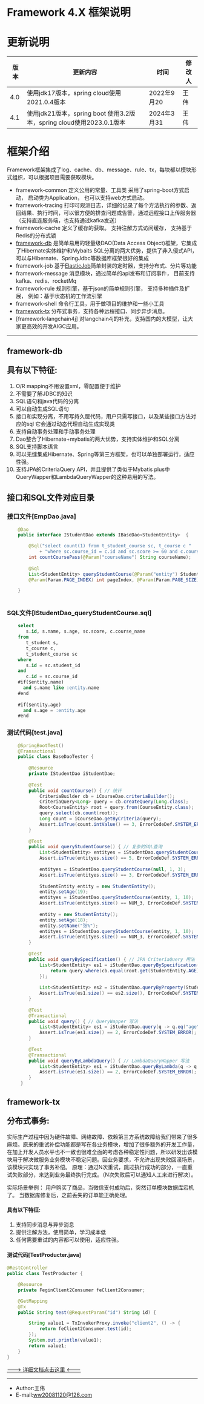Framework 4.X 框架说明
=======

# 更新说明
版本|更新内容| 时间|修改人
--- | --- | --- | ---
4.0 | 使用jdk17版本，spring cloud使用2021.0.4版本| 2022年9月20 | 王伟
4.1 | 使用jdk21版本，spring boot 使用3.2版本，spring cloud使用2023.0.1版本| 2024年3月31 | 王伟

# 框架介绍

Framework框架集成了log、cache、db、message、rule、tx，每块都以模块形式组织，可以根据项目需要获取模块。

+ framework-common 定义公用的常量、工具类 采用了spring-boot方式启动， 启动类为Application， 也可以支持web方式启动。
+ framework-tracing 打印可观测日志，详细的记录了每个方法执行的参数、返回结果、执行时间，可以很方便的排查问题或告警，通过远程接口上传服务器（支持直连服务端，也支持通过kafka发送）
+ framework-cache 定义了缓存的获取。  支持注解方式访问缓存， 支持基于Redis的分布式锁
+ [framework-db](#framework-db) 是简单易用的轻量级DAO(Data Access Object)框架，它集成了Hibernate实体维护和Mybaits SQL分离的两大优势，提供了非入侵式API，可以与Hibernate、SpringJdbc等数据库框架很好的集成 
+ framework-job 基于[ElasticJob](http://elasticjob.io)简单封装的定时器，支持分布式、分片等功能
+ framework-message 消息模块，通过简单的api发布和订阅事件， 目前支持kafka、redis、rocketMq
+ framework-rule 规则引擎，基于json的简单规则引擎， 支持多种插件及扩展， 例如：基于状态机的工作流引擎
+ framework-shell 命令行工具，用于做项目的维护和一些小工具
+ [framework-tx](#framework-tx) 分布式事务，支持各种远程接口、同步异步消息。
+ [framework-langchain4j] 对langchain4j的补充，支持国内的大模型，让大家更高效的开发AIGC应用。

-------
## <p id="framework-db">framework-db</p>具有以下特征:

1. O/R mapping不用设置xml，零配置便于维护  
2. 不需要了解JDBC的知识  
3. SQL语句和java代码的分离  
4. 可以自动生成SQL语句  
5. 接口和实现分离，不用写持久层代码，用户只需写接口，以及某些接口方法对应的sql 它会通过动态代理自动生成实现类  
6. 支持自动事务处理和手动事务处理  
7. Dao整合了Hibernate+mybatis的两大优势，支持实体维护和SQL分离  
8. SQL支持脚本语言  
9. 可以无缝集成Hibernate、Spring等第三方框架，也可以单独部署运行，适应性强。
10. 支持JPA的CriteriaQuery API，并且提供了类似于Mybatis plus中 QueryWapper和LambdaQueryWapper的这种易用的写法。

 
## 接口和SQL文件对应目录 
 
### 接口文件[EmpDao.java]

``` java
    @Dao
    public interface IStudentDao extends IBaseDao<StudentEntity>  {

	    @Sql("select count(1) from t_student_course sc, t_course c "
            + "where sc.course_id = c.id and sc.score >= 60 and c.course_name = :courseName")
        int countCoursePass(@Param("courseName") String courseName);
        
        @Sql
        List<StudentEntity> queryStudentCourse(@Param("entity") StudentEntity studentEntity,
        @Param(Param.PAGE_INDEX) int pageIndex, @Param(Param.PAGE_SIZE) int pageSize);

	}
	
```

### SQL文件[IStudentDao_queryStudentCourse.sql] 
``` sql 
	select 
	   s.id, s.name, s.age, sc.score, c.course_name
	from 
	   t_student s,
	   t_course c,
	   t_student_course sc
	where
	   s.id = sc.student_id
	and
	   c.id = sc.course_id
	#if($entity.name)
	  and s.name like :entity.name
	#end
	
	#if($entity.age)
	  and s.age = :entity.age
	#end

```

### 测试代码[test.java]
``` java
	@SpringBootTest()
	@Transactional
	public class BaseDaoTester {
	
	    @Resource
	    private IStudentDao iStudentDao;
	    
	    @Test
	    public void countCourse() { // 统计
	        CriteriaBuilder cb = iCourseDao.criteriaBuilder();
	        CriteriaQuery<Long> query = cb.createQuery(Long.class);
	        Root<CourseEntity> root = query.from(CourseEntity.class);
	        query.select(cb.count(root));
	        Long count = iCourseDao.getByCriteria(query);
	        Assert.isTrue(count.intValue() == 3, ErrorCodeDef.SYSTEM_ERROR);
	    }
	    
	    @Test
	    public void queryStudentCourse() { // 复杂的SQL查询
	        List<StudentEntity> entityes = iStudentDao.queryStudentCourse(null, 1, 5);
	        Assert.isTrue(entityes.size() == 5, ErrorCodeDef.SYSTEM_ERROR);
	
	        entityes = iStudentDao.queryStudentCourse(null, 1, 3);
	        Assert.isTrue(entityes.size() == 3, ErrorCodeDef.SYSTEM_ERROR);
	
	        StudentEntity entity = new StudentEntity();
	        entity.setAge(19);
	        entityes = iStudentDao.queryStudentCourse(entity, 1, 10);
	        Assert.isTrue(entityes.size() == NUM_3, ErrorCodeDef.SYSTEM_ERROR);
	
	        entity = new StudentEntity();
	        entity.setAge(18);
	        entity.setName("张%");
	        entityes = iStudentDao.queryStudentCourse(entity, 1, 10);
	        Assert.isTrue(entityes.size() == NUM_3, ErrorCodeDef.SYSTEM_ERROR);
	    }
		
		@Test
	    public void queryBySpecification() { // JPA CriteriaQuery 用法
	        List<StudentEntity> es1 = iStudentDao.queryBySpecification((root, query, cb) -> {
	            return query.where(cb.equal(root.get(StudentEntity.AGE), 18)).getRestriction();
	        });
	
	        List<StudentEntity> es2 = iStudentDao.queryByProperty(StudentEntity.AGE, 18);
	        Assert.isTrue(es1.size() == es2.size(), ErrorCodeDef.SYSTEM_ERROR);
	    }
	    
	    @Test
	    @Transactional
	    public void query() { // QueryWapper 写法
	        List<StudentEntity> es1 = iStudentDao.query(q -> q.eq("age", 18).build());
	        Assert.isTrue(es1.size() == 2, ErrorCodeDef.SYSTEM_ERROR);
	    }
	    
	    @Test
	    @Transactional
	    public void queryByLambdaQuery() { // LambdaQueryWapper 写法
	        List<StudentEntity> es1 = iStudentDao.queryByLambda(q -> q.eq(StudentEntity::getAge, 18).build());
	        Assert.isTrue(es1.size() == 2, ErrorCodeDef.SYSTEM_ERROR);
	    }
	 }
```

## <p id="framework-tx">framework-tx</p>分布式事务:

实际生产过程中因为硬件故障、网络故障、依赖第三方系统故障给我们带来了很多麻烦。原来的重试补偿功能都是写在各业务模块，增加了很多额外的开发工作量，在加上开发人员水平也不一致也很难全面的考虑各种稳定性问题，所以研发出该模块用于解决微服务业务模块不稳定问题。因业务要求，不允许出现失败回滚场景，该模块只实现了事务补偿。 原理：通过N次重试，跳过执行成功的部分，一直重试失败部分，来达到业务最终执行完成。（N次失败后可以通知人工来进行解决）。

实际场景举例： 用户购买了商品，当微信支付成功后，突然订单模块数据库宕机了。 当数据库修复后，之前丢失的订单能正确处理。

#### 具有以下特征:

1. 支持同步消息与异步消息  
2. 提供注解方法，使用简单，学习成本低 
3. 任何需要重试的内容都可以使用，适应性强。  

#### 测试代码[TestProducter.java]

``` java
@RestController
public class TestProducter {

    @Resource
    private FeginClient2Consumer feClient2Consumer;

    @GetMapping
    @Tx
    public String test(@RequestParam("id") String id) {

        String value1 = TxInvokerProxy.invoke("client2", () -> {
            return feClient2Consumer.test(id);
        });
        System.out.println(value1);
        return value1;
    }
}

```

[---> 详细文档点击这里 <---](https://github.com/ww20081120/framework/wiki)

---
- Author:王伟 
- E-mail:[ww20081120@126.com](mail://ww20081120@126.com)

